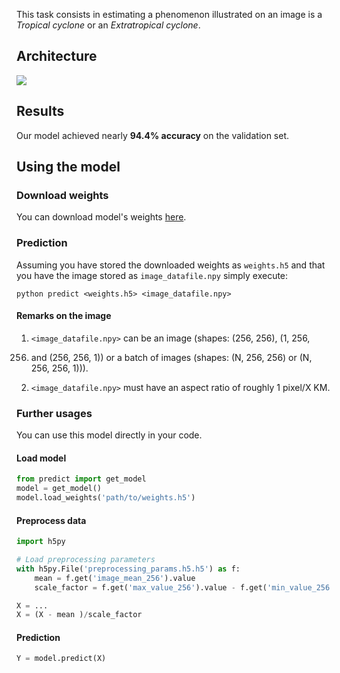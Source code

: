 This task consists in estimating a phenomenon illustrated on an image is a 
*Tropical cyclone* or an *Extratropical cyclone*. 

## Architecture

![](../../assets/tcxtc_net)

## Results

Our model achieved nearly **94.4% accuracy** on the validation set.

## Using the model

### Download weights
You can download model's weights [here](https://mega.nz/#!rioSgAQD!7bzyh3tOfsi8y2th9lUwQa3BAC0Ap2Na4xeZ6NlDXYo).

### Prediction
Assuming you have stored the downloaded weights as `weights.h5` and that you 
have the image stored as `image_datafile.npy` simply execute:

```
python predict <weights.h5> <image_datafile.npy>
```

#### Remarks on the image
1. `<image_datafile.npy>` can be an image (shapes: (256, 256), (1, 256, 
256) and (256, 256, 1)) or a batch of images (shapes: (N, 256, 256) or (N, 
256, 256, 1))).

2. `<image_datafile.npy>` must have an aspect ratio of roughly 1 pixel/X KM.

### Further usages
You can use this model directly in your code.

#### Load model

```python
from predict import get_model
model = get_model()
model.load_weights('path/to/weights.h5')
```

#### Preprocess data

```python
import h5py

# Load preprocessing parameters
with h5py.File('preprocessing_params.h5.h5') as f:
    mean = f.get('image_mean_256').value
    scale_factor = f.get('max_value_256').value - f.get('min_value_256').value

X = ...
X = (X - mean )/scale_factor
```

#### Prediction

```python
Y = model.predict(X)
```